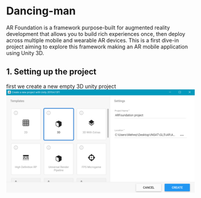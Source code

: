 # Dancing-man
AR Foundation is a framework purpose-built for augmented reality development that allows you to build rich experiences once, then deploy across multiple mobile and wearable AR devices.
This is a first dive-in project aiming to explore this framework making an AR mobile application using Unity 3D.
## 1. Setting up the project
first we create a new empty 3D unity project
![alt text](./ScreenShots/3d.png)
